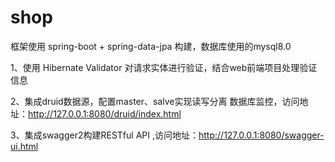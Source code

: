 # shop

框架使用 spring-boot + spring-data-jpa 构建，数据库使用的mysql8.0

1、使用 Hibernate Validator 对请求实体进行验证，结合web前端项目处理验证信息

2、集成druid数据源，配置master、salve实现读写分离 数据库监控，访问地址：http://127.0.0.1:8080/druid/index.html

3、集成swagger2构建RESTful API ,访问地址：http://127.0.0.1:8080/swagger-ui.html
